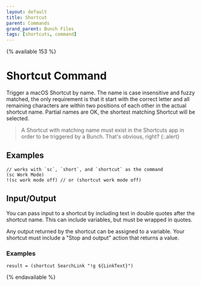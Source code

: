 ```yaml
---
layout: default
title: Shortcut
parent: Commands
grand_parent: Bunch Files
tags: [shortcuts, command]
---
```

{% available 153 %}

# Shortcut Command

Trigger a macOS Shortcut by name. The name is case insensitive and fuzzy matched, the only requirement is that it start with the correct letter and all remaining characters are within two positions of each other in the actual shortcut name. Partial names are OK, the shortest matching Shortcut will be selected.

> A Shortcut with matching name must exist in the Shortcuts app in order to be triggered by a Bunch. That's obvious, right?
{:.alert}

## Examples

```bunch
// works with `sc`, `short`, and `shortcut` as the command
(sc Work Mode)
!(sc work mode off) // or (shortcut work mode off)
```


## Input/Output

You can pass input to a shortcut by including text in double quotes after the shortcut name. This can include variables, but must be wrapped in quotes.

Any output returned by the shortcut can be assigned to a variable. Your shortcut must include a "Stop and output" action that returns a value.

### Examples

```bunch
result = (shortcut SearchLink "!g ${LinkText}")
```

{% endavailable %}
